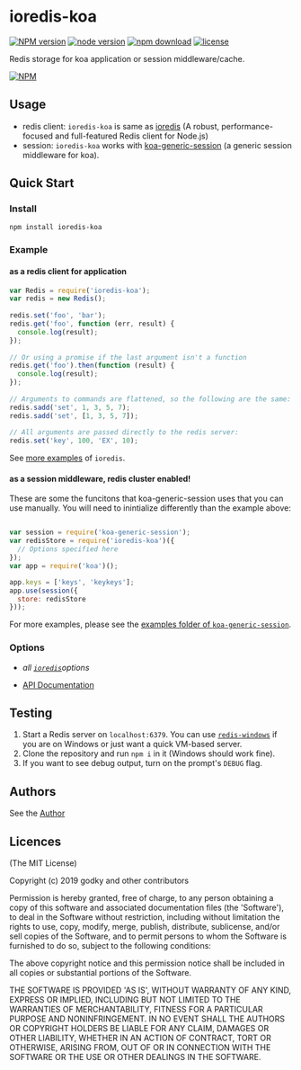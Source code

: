 ioredis-koa
=========

<!-- [![build status][travis-image]][travis-url]
[![Coveralls][coveralls-image]][coveralls-url]
[![David deps][david-image]][david-url]
[![David devDeps][david-dev-image]][david-dev-url] -->
[![NPM version][npm-image]][npm-url]
[![node version][node-image]][node-url]
[![npm download][download-image]][download-url]
[![license][license-image]][license-url]

[npm-image]: https://img.shields.io/npm/v/ioredis-koa.svg?style=flat-square
[npm-url]: https://npmjs.org/package/ioredis-koa


<!-- [travis-image]: https://img.shields.io/travis/koajs/ioredis-koa.svg?style=flat-square
[travis-url]: https://travis-ci.org/koajs/ioredis-koa
[coveralls-image]: https://img.shields.io/coveralls/koajs/ioredis-koa.svg?style=flat-square
[coveralls-url]: https://coveralls.io/r/koajs/ioredis-koa?branch=master
[david-image]: https://img.shields.io/david/koajs/ioredis-koa.svg?style=flat-square&label=deps
[david-url]: https://david-dm.org/koajs/ioredis-koa
[david-dev-image]: https://img.shields.io/david/dev/koajs/ioredis-koa.svg?style=flat-square&label=devDeps
[david-dev-url]: https://david-dm.org/koajs/ioredis-koa#info=devDependencies
[david-opt-image]: https://img.shields.io/david/optional/koajs/ioredis-koa.svg?style=flat-square&label=optDeps
[david-opt-url]: https://david-dm.org/koajs/ioredis-koa#info=devDependencies -->
[node-image]: https://img.shields.io/node/v/ioredis-koa.svg?style=flat-square
[node-url]: http://nodejs.org/download/
[download-image]: https://img.shields.io/npm/dm/ioredis-koa.svg?style=flat-square
[download-url]: https://npmjs.org/package/ioredis-koa
[license-image]: https://img.shields.io/npm/l/ioredis-koa.svg?style=flat-square
[license-url]: https://github.com/koajs/ioredis-koa/blob/master/LICENSE

Redis storage for koa application or session middleware/cache.

[![NPM](https://nodei.co/npm/ioredis-koa.svg?downloads=true)](https://nodei.co/npm/ioredis-koa/)

## Usage

  - redis client: `ioredis-koa` is same as [ioredis](https://github.com/luin/ioredis) (A robust, performance-focused and full-featured Redis client for Node.js)
  - session: `ioredis-koa` works with [koa-generic-session](https://github.com/koajs/generic-session) (a generic session middleware for koa).

## Quick Start

### Install

```
npm install ioredis-koa
```

### Example

#### as a redis client for application

```js
var Redis = require('ioredis-koa');
var redis = new Redis();
 
redis.set('foo', 'bar');
redis.get('foo', function (err, result) {
  console.log(result);
});
 
// Or using a promise if the last argument isn't a function
redis.get('foo').then(function (result) {
  console.log(result);
});
 
// Arguments to commands are flattened, so the following are the same:
redis.sadd('set', 1, 3, 5, 7);
redis.sadd('set', [1, 3, 5, 7]);
 
// All arguments are passed directly to the redis server:
redis.set('key', 100, 'EX', 10);

```
See [more examples](https://www.npmjs.com/package/ioredis) of `ioredis`.

#### as a session middleware, redis cluster enabled!

These are some the funcitons that koa-generic-session uses that you can use manually. You will need to inintialize differently than the example above:

```js

var session = require('koa-generic-session');
var redisStore = require('ioredis-koa')({
  // Options specified here
});
var app = require('koa')();

app.keys = ['keys', 'keykeys'];
app.use(session({
  store: redisStore
}));
```
For more examples, please see the [examples folder of `koa-generic-session`](https://github.com/koajs/generic-session/tree/master/example).

### Options

 - *all [`ioredis`](https://www.npmjs.com/package/ioredis)options*
* [API Documentation]([API.md](https://github.com/luin/ioredis/blob/HEAD/API.md))


## Testing
1. Start a Redis server on `localhost:6379`. You can use [`redis-windows`](https://github.com/ServiceStack/redis-windows) if you are on Windows or just want a quick VM-based server.
2. Clone the repository and run `npm i` in it (Windows should work fine).
3. If you want to see debug output, turn on the prompt's `DEBUG` flag.

## Authors
See the [Author](https://github.com/godky)

## Licences
(The MIT License)

Copyright (c) 2019 godky and other contributors

Permission is hereby granted, free of charge, to any person obtaining a copy of this software and associated documentation files (the 'Software'), to deal in the Software without restriction, including without limitation the rights to use, copy, modify, merge, publish, distribute, sublicense, and/or sell copies of the Software, and to permit persons to whom the Software is furnished to do so, subject to the following conditions:

The above copyright notice and this permission notice shall be included in all copies or substantial portions of the Software.

THE SOFTWARE IS PROVIDED 'AS IS', WITHOUT WARRANTY OF ANY KIND, EXPRESS OR IMPLIED, INCLUDING BUT NOT LIMITED TO THE WARRANTIES OF MERCHANTABILITY, FITNESS FOR A PARTICULAR PURPOSE AND NONINFRINGEMENT. IN NO EVENT SHALL THE AUTHORS OR COPYRIGHT HOLDERS BE LIABLE FOR ANY CLAIM, DAMAGES OR OTHER LIABILITY, WHETHER IN AN ACTION OF CONTRACT, TORT OR OTHERWISE, ARISING FROM, OUT OF OR IN CONNECTION WITH THE SOFTWARE OR THE USE OR OTHER DEALINGS IN THE SOFTWARE.
